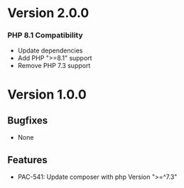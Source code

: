 # Version 2.0.0

### PHP 8.1 Compatibility

* Update dependencies
* Add PHP ">=8.1" support
* Remove PHP 7.3 support

# Version 1.0.0

## Bugfixes

* None

## Features

* PAC-541: Update composer with php Version ">=^7.3"